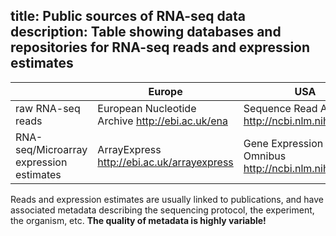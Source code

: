 title: Public sources of RNA-seq data
description: Table showing databases and repositories for RNA-seq reads and expression estimates
---

|                                         	| Europe                                           	| USA                                                 	|
|-----------------------------------------	|--------------------------------------------------	|-----------------------------------------------------	|
| raw RNA-seq reads                       	| European Nucleotide Archive http://ebi.ac.uk/ena 	| Sequence Read Archive http://ncbi.nlm.nih.gov/sra   	|
| RNA-seq/Microarray expression estimates 	| ArrayExpress http://ebi.ac.uk/arrayexpress       	| Gene Expression Omnibus http://ncbi.nlm.nih.gov/sra 	|

Reads and expression estimates are usually linked to publications, and have associated metadata describing the sequencing protocol, the experiment, the organism, etc. **The quality of metadata is highly variable!**
